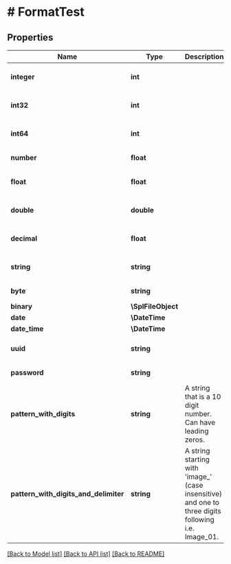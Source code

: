 # # FormatTest

## Properties

Name | Type | Description | Notes
------------ | ------------- | ------------- | -------------
**integer** | **int** |  | [optional] [default to 0]
**int32** | **int** |  | [optional] [default to 0]
**int64** | **int** |  | [optional] [default to 0]
**number** | **float** |  | [default to 0]
**float** | **float** |  | [optional] [default to 0]
**double** | **double** |  | [optional] [default to 0]
**decimal** | **float** |  | [optional] [default to ""]
**string** | **string** |  | [optional] [default to ""]
**byte** | **string** |  | [default to ""]
**binary** | **\SplFileObject** |  | [optional]
**date** | **\DateTime** |  |
**date_time** | **\DateTime** |  | [optional]
**uuid** | **string** |  | [optional] [default to ""]
**password** | **string** |  | [default to ""]
**pattern_with_digits** | **string** | A string that is a 10 digit number. Can have leading zeros. | [optional] [default to ""]
**pattern_with_digits_and_delimiter** | **string** | A string starting with &#39;image_&#39; (case insensitive) and one to three digits following i.e. Image_01. | [optional] [default to ""]

[[Back to Model list]](../../README.md#models) [[Back to API list]](../../README.md#endpoints) [[Back to README]](../../README.md)
